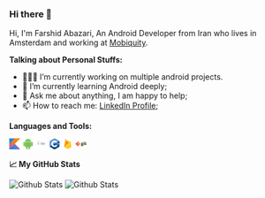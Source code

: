 ### Hi there 👋

Hi, I'm Farshid Abazari, An Android Developer from Iran who lives in Amsterdam and working at [Mobiquity](https://www.mobiquity.com/).


**Talking about Personal Stuffs:**

- 👨🏽‍💻 I’m currently working on multiple android projects.
- 🌱 I’m currently learning Android deeply; 
- 💬 Ask me about anything, I am happy to help;
- 📫 How to reach me: [LinkedIn Profile](https://www.linkedin.com/in/farshid-abazari/);

**Languages and Tools:**  

<code><img height="20" src="https://raw.githubusercontent.com/github/explore/80688e429a7d4ef2fca1e82350fe8e3517d3494d/topics/kotlin/kotlin.png"></code>
<code><img height="20" src="https://raw.githubusercontent.com/github/explore/80688e429a7d4ef2fca1e82350fe8e3517d3494d/topics/android/android.png"></code>
<code><img height="20" src="https://raw.githubusercontent.com/github/explore/80688e429a7d4ef2fca1e82350fe8e3517d3494d/topics/java/java.png"></code>
<code><img height="20" src="https://raw.githubusercontent.com/github/explore/80688e429a7d4ef2fca1e82350fe8e3517d3494d/topics/cpp/cpp.png"></code>
<code><img height="20" src="https://raw.githubusercontent.com/github/explore/80688e429a7d4ef2fca1e82350fe8e3517d3494d/topics/firebase/firebase.png"></code>
<code><img height="20" src="https://raw.githubusercontent.com/github/explore/80688e429a7d4ef2fca1e82350fe8e3517d3494d/topics/git/git.png"></code>

**📈 My GitHub Stats**

![Github Stats](https://github-readme-stats.vercel.app/api/top-langs/?username=FarshidABZ&theme=gotham)
![Github Stats](https://github-readme-stats.vercel.app/api?username=FarshidABZ&show_icons=true&theme=gotham)
